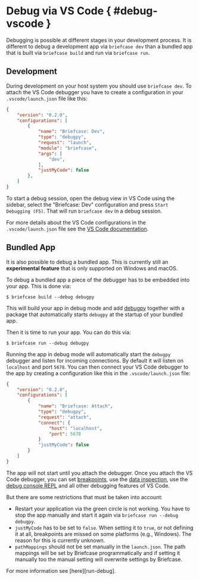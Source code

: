 # Debug via VS Code   { #debug-vscode }

Debugging is possible at different stages in your development process. It is different to debug a development app via `briefcase dev` than a bundled app that is built via `briefcase build` and run via `briefcase run`.

## Development

During development on your host system you should use `briefcase dev`. To attach the VS Code debugger you have to create a configuration in your `.vscode/launch.json` file like this:

```json
{
    "version": "0.2.0",
    "configurations": [
        {
            "name": "Briefcase: Dev",
            "type": "debugpy",
            "request": "launch",
            "module": "briefcase",
            "args": [
                "dev",
            ],
            "justMyCode": false
        },
    ]
}
```

To start a debug session, open the debug view in VS Code using the sidebar, select the "Briefcase: Dev" configuration and press `Start Debugging (F5)`. That will run `briefcase dev` in a debug session.

For more details about the VS Code configurations in the `.vscode/launch.json` file see the [VS Code documentation](https://code.visualstudio.com/docs/python/debugging).

## Bundled App

It is also possible to debug a bundled app. This is currently still an **experimental feature** that is only supported on Windows and macOS.

To debug a bundled app a piece of the debugger has to be embedded into your app. This is done via:

```console
$ briefcase build --debug debugpy
```

This will build your app in debug mode and add [debugpy](https://code.visualstudio.com/docs/debugtest/debugging#_debug-console-repl) together with a package that automatically starts `debugpy` at the startup of your bundled app.

Then it is time to run your app. You can do this via:

```console
$ briefcase run --debug debugpy
```

Running the app in debug mode will automatically start the `debugpy` debugger and listen for incoming connections. By default it will listen on `localhost` and port `5678`. You can then connect your VS Code debugger to the app by creating a configuration like this in the `.vscode/launch.json` file:

```json
{
    "version": "0.2.0",
    "configurations": [
        {
            "name": "Briefcase: Attach",
            "type": "debugpy",
            "request": "attach",
            "connect": {
                "host": "localhost",
                "port": 5678
            }
            "justMyCode": false
        }
    ]
}
```

The app will not start until you attach the debugger. Once you attach the VS Code debugger, you can set [breakpoints](https://code.visualstudio.com/docs/debugtest/debugging#_breakpoints), use the [data inspection](https://code.visualstudio.com/docs/debugtest/debugging#_data-inspection), use the [debug console REPL](https://code.visualstudio.com/docs/debugtest/debugging#_debug-console-repl) and all other debugging features of VS Code.

But there are some restrictions that must be taken into account:

- Restart your application via the green circle is not working. You have to stop the app manually and start it again via `briefcase run --debug debugpy`.
- `justMyCode` has to be set to `false`. When setting it to `true`, or not defining it at all, breakpoints are missed on some platforms (e.g., Windows). The reason for this is currently unknown.
- `pathMappings` should not be set manually in the `launch.json`. The path mappings will be set by Briefcase programmatically and if setting it manually too the manual setting will overwrite settings by Briefcase.

For more information see [here][run-debug].
